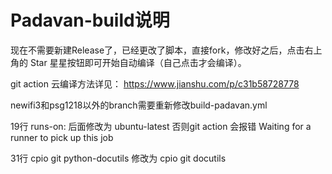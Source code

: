 # Padavan-build说明
现在不需要新建Release了，已经更改了脚本，直接fork，修改好之后，点击右上角的 Star 星星按钮即可开始自动编译（自己点击才会编译）。

git action 云编译方法详见：
https://www.jianshu.com/p/c31b58728778

newifi3和psg1218以外的branch需要重新修改build-padavan.yml

19行  runs-on: 后面修改为 ubuntu-latest 否则git action 会报错 Waiting for a runner to pick up this job

31行  cpio git python-docutils 修改为 cpio git docutils
